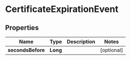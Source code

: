 

# CertificateExpirationEvent


## Properties

Name | Type | Description | Notes
------------ | ------------- | ------------- | -------------
**secondsBefore** | **Long** |  |  [optional]



